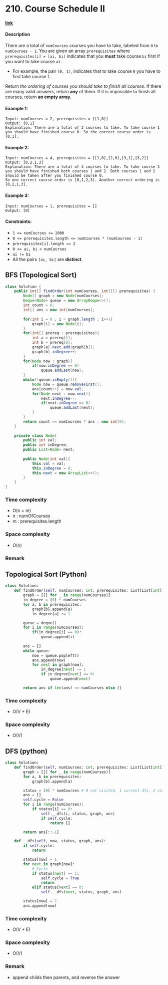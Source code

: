 # 210. Course Schedule II

#### [link](https://leetcode.com/problems/course-schedule-ii/)

#### Description
There are a total of `numCourses` courses you have to take, labeled from `0` to `numCourses - 1`. You are given an array `prerequisites` where `prerequisites[i] = [ai, bi]` indicates that you **must** take course `bi` first if you want to take course `ai`.

* For example, the pair `[0, 1]`, indicates that to take course `0` you have to first take course `1`.

Return *the ordering of courses you should take to finish all courses.* If there are many valid answers, return **any** of them. If it is impossible to finish all courses, return **an empty array**.

#### Example 1:
```
Input: numCourses = 2, prerequisites = [[1,0]]
Output: [0,1]
Explanation: There are a total of 2 courses to take. To take course 1 you should have finished course 0. So the correct course order is [0,1].
```
#### Example 2:
```
Input: numCourses = 4, prerequisites = [[1,0],[2,0],[3,1],[3,2]]
Output: [0,2,1,3]
Explanation: There are a total of 4 courses to take. To take course 3 you should have finished both courses 1 and 2. Both courses 1 and 2 should be taken after you finished course 0.
So one correct course order is [0,1,2,3]. Another correct ordering is [0,2,1,3].
```
#### Example 3:
```
Input: numCourses = 1, prerequisites = []
Output: [0]
```

#### Constraints:
* `1 <= numCourses <= 2000`
* `0 <= prerequisites.length <= numCourses * (numCourses - 1)`
* `prerequisites[i].length == 2`
* `0 <= ai, bi < numCourses`
* `ai != bi`
* All the pairs `[ai, bi]` are **distinct**.

## BFS (Topological Sort)
```java
class Solution {
    public int[] findOrder(int numCourses, int[][] prerequisites) {
        Node[] graph = new Node[numCourses];
        Deque<Node> queue = new ArrayDeque<>();
        int count = 0;
        int[] ans = new int[numCourses];
        
        for(int i = 0 ; i < graph.length ; i++){
            graph[i] = new Node(i);
        }
        for(int[] prereq : prerequisites){
            int a = prereq[1];
            int b = prereq[0];
            graph[a].next.add(graph[b]);
            graph[b].inDegree++;
        }
        for(Node now : graph){
            if(now.inDegree == 0)
                queue.addLast(now);
        }
        while(!queue.isEmpty()){
            Node now = queue.removeFirst();
            ans[count++] = now.val;
            for(Node next : now.next){
                next.inDegree--;
                if(next.inDegree == 0)
                    queue.addLast(next);
            }
        }
        return count == numCourses ? ans : new int[0];
    }
    
    private class Node{
        public int val;
        public int inDegree;
        public List<Node> next;
        
        public Node(int val){
            this.val = val;
            this.inDegree = 0;
            this.next = new ArrayList<>();
        }
    }
}
```
### Time complexity
* O(n + m)
* n : numOfCourses
* m : prerequisites.length
### Space complexity
* O(n)
### Remark

## Topological Sort (Python)
```python
class Solution:
    def findOrder(self, numCourses: int, prerequisites: List[List[int]]) -> List[int]:
        graph = [[] for _ in range(numCourses)]
        in_degree = [0] * numCourses
        for a, b in prerequisites:
            graph[b].append(a)
            in_degree[a] += 1

        queue = deque()
        for i in range(numCourses):
            if(in_degree[i] == 0):
                queue.append(i)
        
        ans = []
        while queue:
            now = queue.popleft()
            ans.append(now)
            for next in graph[now]:
                in_degree[next] -= 1
                if in_degree[next] == 0:
                    queue.append(next)

        return ans if len(ans) == numCourses else []
```
### Time complexity
* O(V + E)
### Space complexity
* O(V)

## DFS (python)
```python
class Solution:
    def findOrder(self, numCourses: int, prerequisites: List[List[int]]) -> List[int]:
        graph = [[] for _ in range(numCourses)]
        for a, b in prerequisites:
            graph[b].append(a)

        status = [0] * numCourses # 0 not visited, 1 current dfs, 2 visited 
        ans = []
        self.cycle = False
        for i in range(numCourses):
            if status[i] == 0:
                self.__dfs(i, status, graph, ans)
                if self.cycle:
                    return []

        return ans[::-1]

    def __dfs(self, now, status, graph, ans):
        if self.cycle:
            return

        status[now] = 1
        for next in graph[now]:
            # Cycle
            if status[next] == 1:
                self.cycle = True
                return
            elif status[next] == 0:
                self.__dfs(next, status, graph, ans)

        status[now] = 2
        ans.append(now)
```
### Time complexity
* O(V + E)
### Space complexity
* O(V)
### Remark
* append childs then parents, and reverse the answer